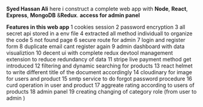 **Syed Hassan Ali** here i construct a complete web app with **Node**, **React**, **Express**, **MongoDB** &**Redux**.
**access for admin panel**


**Features in this web app**
1 cookies session
2 password encryption
3 all secret api stored in a env file
4 extracted all method individuall to organize the code
5 not found page
6 secure route for admin
7 login and register form
8 duplicate email cant register again
9 admin dashboard with data visualiztion
10 decent ui with complete redux devtool management extension to reduce redundancy of data
11 stripe live payment method get introduced
12 filtering and dynamic searching for products
13 react helmet to write different title of the document accordingly
14 cloudinary for image for users and product
15 smtp service to do forgot password procedure
16 curd operation in user and product
17 aggreate rating according to users of products
18 admin panel
19 creating changing of category role (from user to admin )
